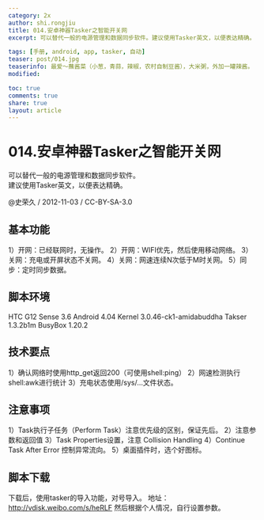 ```yaml
---
category: 2x
author: shi.rongjiu
title: 014.安卓神器Tasker之智能开关网
excerpt: 可以替代一般的电源管理和数据同步软件。建议使用Tasker英文，以便表达精确。

tags: [手册, android, app, tasker, 自动]
teaser: post/014.jpg
teaserinfo: 最爱～蘸酱菜（小葱，青蒜，辣椒，农村自制豆酱），大米粥，外加一罐辣酱。
modified: 

toc: true
comments: true
share: true
layout: article
---
```


# 014.安卓神器Tasker之智能开关网

可以替代一般的电源管理和数据同步软件。  
建议使用Tasker英文，以便表达精确。

@史荣久 / 2012-11-03 / CC-BY-SA-3.0  

## 基本功能

1）开网：已经联网时，无操作。
2）开网：WIFI优先，然后使用移动网络。
3）关网：充电或开屏状态不关网。
4）关网：网速连续N次低于M时关网。
5）同步：定时同步数据。

## 脚本环境

HTC G12 Sense 3.6
Android 4.04 
Kernel 3.0.46-ck1-amidabuddha
Takser 1.3.2b1m
BusyBox 1.20.2

## 技术要点

1）确认网络时使用http_get返回200（可使用shell:ping）
2）网速检测执行shell:awk进行统计
3）充电状态使用/sys/...文件状态。

## 注意事项

1）Task执行子任务（Perform Task）注意优先级的区别，保证先后。
2）注意参数和返回值
3）Task Properties设置，注意 Collision Handling
4）Continue Task After Error 控制异常流向。
5）桌面插件时，选个好图标。

## 脚本下载

下载后，使用tasker的导入功能，对号导入。
地址：http://vdisk.weibo.com/s/heRLF
然后根据个人情况，自行设置参数。
